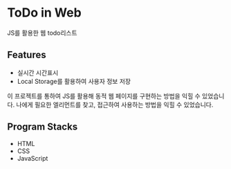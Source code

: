 # ToDo in Web
JS를 활용한 웹 todo리스트

## Features
- 실시간 시간표시
- Local Storage를 활용하여 사용자 정보 저장

이 프로젝트를 통하여 JS를 활용해 동적 웹 페이지를 구현하는 방법을 익힐 수 있었습니다.
나에게 필요한 엘리먼트를 찾고, 접근하여 사용하는 방법을 익힐 수 있었습니다.

## Program Stacks
- HTML
- CSS
- JavaScript
